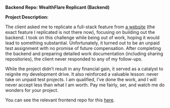 **Backend Repo: WealthFlare Replicant (Backend)**

**Project Description:**

The client asked me to replicate a full-stack feature from [a website](https://www.wealthfront.com/) (the exact feature I replicated is not there now), focusing on building out the backend. I took on this challenge while being out of work, hoping it would lead to something substantial. Unfortunately, it turned out to be an unpaid test assignment with no promise of future compensation. After completing the backend and preparing detailed work documentation (including sharing repositories), the client never responded to any of my follow-ups.

While the project didn’t result in any financial gain, it served as a catalyst to reignite my development drive. It also reinforced a valuable lesson: never take on unpaid test projects. I am qualified, I’ve done the work, and I will never accept less than what I am worth. Pay me fairly, ser, and watch me do wonders for your project.

You can see the relevant frontend repo for this [here](https://github.com/AbdullahAhmadAAK/wealthfront-replicant-frontend).
